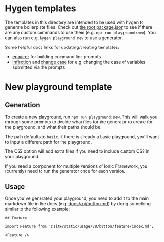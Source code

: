 # Hygen templates

The templates in this directory are intended to be used with [hygen](https://www.hygen.io/) to generate boilerplate files. Check out [the root package.json](../package.json) to see if there are any custom commands to use them (e.g. `npm run playground:new`). You can also run e.g. `hygen playground new` to use a generator.

Some helpful docs links for updating/creating templates:

- [enquirer](https://github.com/enquirer/enquirer#toggle-prompt) for building command line prompts
- [inflection](https://www.hygen.io/docs/templates#helpers-and-inflections) and [change case](https://www.hygen.io/docs/templates#change-case-helpers) for e.g. changing the case of variables submitted via the prompts

# New playground template

## Generation

To create a new playground, run `npm run playground:new`. This will walk you through some prompts to decide what files for the generator to create for the playground, and what their paths should be.

The path defaults to `basic`. If there is already a basic playground, you'll want to input a different path for the playground.

The CSS option will add extra files if you need to include custom CSS in your playground.

If you need a component for multiple versions of Ionic Framework, you (currently) need to run the generator once for each version.

## Usage

Once you've generated your playground, you need to add it to the main markdown file in the docs (e.g. [docs/api/button.md](../docs/api/button.mdx)) by doing something similar to the following example:

```
## Feature

import Feature from '@site/static/usage/v8/button/feature/index.md';

<Feature />
```
